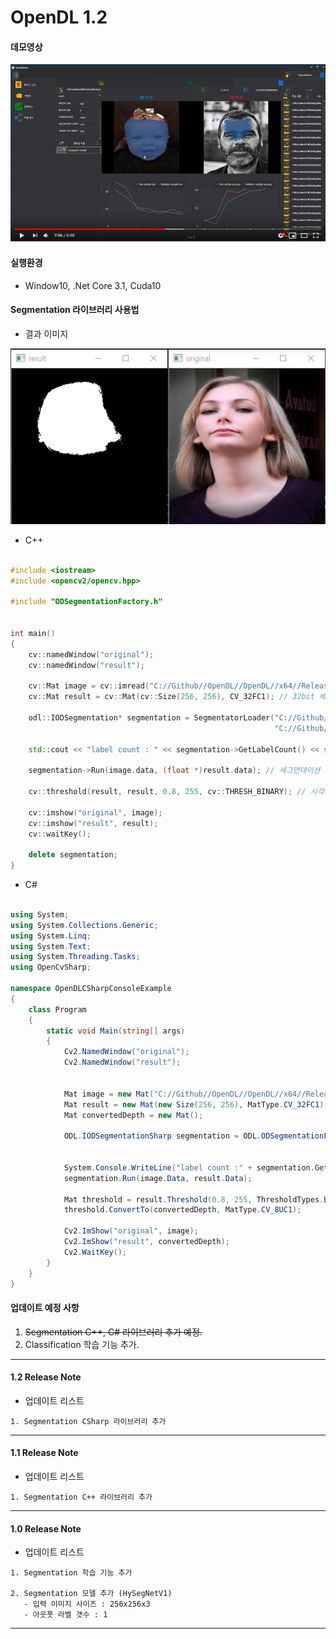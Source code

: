 ﻿
# OpenDL 1.2


#### 데모영상
<center>

<a href="https://youtu.be/jkmO2F1--qE" target="_blank"><img src="https://raw.githubusercontent.com/gellston/OpenDL/master/preview/preview1.2.png" 
alt="데모영상" /></a>

</center>


#### 실행환경
* Window10, .Net Core 3.1, Cuda10

#### Segmentation 라이브러리 사용법
* 결과 이미지

<center>

![Segmentation 예제](https://raw.githubusercontent.com/gellston/opendl/master/preview/segmentation.png)

</center>

* C++  


```cpp

#include <iostream>
#include <opencv2/opencv.hpp>

#include "ODSegmentationFactory.h"


int main()
{
    cv::namedWindow("original");
    cv::namedWindow("result");

    cv::Mat image = cv::imread("C://Github//OpenDL//OpenDL//x64//Release//00036.jpg");
    cv::Mat result = cv::Mat(cv::Size(256, 256), CV_32FC1); // 32bit 배열 필요.

    odl::IODSegmentation* segmentation = SegmentatorLoader("C://Github//OpenDL//OpenDL//x64//Release//FaceDetector.frz",      // 프리징 모델 경로
                                                           "C://Github//OpenDL//OpenDL//x64//Release//__FreezeModelInfo.xml"); // 모델 정보파일 경로

    std::cout << "label count : " << segmentation->GetLabelCount() << std::endl; // 라벨 갯수 출력
    
    segmentation->Run(image.data, (float *)result.data); // 세그먼테이션 수행

    cv::threshold(result, result, 0.8, 255, cv::THRESH_BINARY); // 시각화를 위한 이진화

    cv::imshow("original", image);
    cv::imshow("result", result);
    cv::waitKey();

    delete segmentation;
}

```

* C#


```csharp

using System;
using System.Collections.Generic;
using System.Linq;
using System.Text;
using System.Threading.Tasks;
using OpenCvSharp;

namespace OpenDLCSharpConsoleExample
{
    class Program
    {
        static void Main(string[] args)
        {
            Cv2.NamedWindow("original");
            Cv2.NamedWindow("result");


            Mat image = new Mat("C://Github//OpenDL//OpenDL//x64//Release//00036.jpg");
            Mat result = new Mat(new Size(256, 256), MatType.CV_32FC1);
            Mat convertedDepth = new Mat();

            ODL.IODSegmentationSharp segmentation = ODL.ODSegmentationFactorySharp.SegmentatorLoader("C://Github//OpenDL//OpenDL//x64//Release//FaceDetector.frz",
                                                                                                    "C://Github//OpenDL//OpenDL//x64//Release//__FreezeModelInfo.xml");

            System.Console.WriteLine("label count :" + segmentation.GetLabelCount());
            segmentation.Run(image.Data, result.Data);

            Mat threshold = result.Threshold(0.8, 255, ThresholdTypes.Binary);
            threshold.ConvertTo(convertedDepth, MatType.CV_8UC1);

            Cv2.ImShow("original", image);
            Cv2.ImShow("result", convertedDepth);
            Cv2.WaitKey();
        }
    }
}

```

#### 업데이트 예정 사항

 1. ~~Segmentation C++, C# 라이브러리 추가 예정.~~
 2. Classification 학습 기능 추가.
 
---
#### 1.2 Release Note

* 업데이트 리스트  

```
1. Segmentation CSharp 라이브러리 추가
```
---
#### 1.1 Release Note

* 업데이트 리스트  

```
1. Segmentation C++ 라이브러리 추가
```
---

#### 1.0 Release Note

* 업데이트 리스트  

```
1. Segmentation 학습 기능 추가

2. Segmentation 모델 추가 (HySegNetV1)
   - 입력 이미지 사이즈 : 256x256x3
   - 아웃풋 라벨 갯수 : 1
```
---
